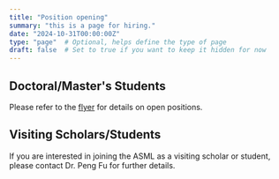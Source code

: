 ```yaml
---
title: "Position opening"
summary: "this is a page for hiring."
date: "2024-10-31T00:00:00Z"
type: "page"  # Optional, helps define the type of page
draft: false  # Set to true if you want to keep it hidden for now
---
```


## Doctoral/Master's Students

Please refer to the <a href="./flyer_graduate_LSU.pdf" target="_blank">flyer</a> for details on open positions.

## Visiting Scholars/Students

If you are interested in joining the ASML as a visiting scholar or student, please contact Dr. Peng Fu for further details.

